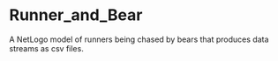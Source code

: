 # Runner_and_Bear
A NetLogo model of runners being chased by bears that produces data streams as csv files.
